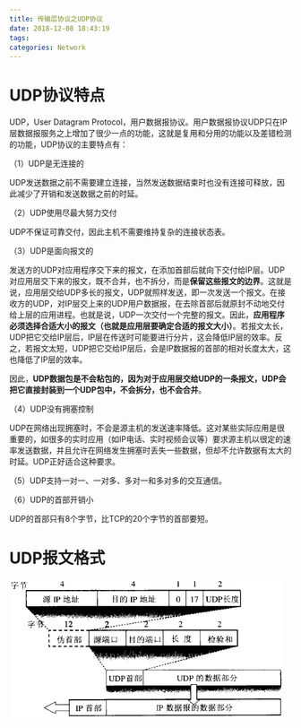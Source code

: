```yaml
---
title: 传输层协议之UDP协议
date: 2018-12-08 18:43:19
tags:
categories: Network
---
```


# UDP协议特点

UDP，User Datagram Protocol，用户数据报协议。用户数据报协议UDP只在IP层数据报服务之上增加了很少一点的功能，这就是复用和分用的功能以及差错检测的功能，UDP协议的主要特点有：

（1）UDP是无连接的

UDP发送数据之前不需要建立连接，当然发送数据结束时也没有连接可释放，因此减少了开销和发送数据之前的时延。

（2）UDP使用尽最大努力交付

UDP不保证可靠交付，因此主机不需要维持复杂的连接状态表。

（3）UDP是面向报文的

发送方的UDP对应用程序交下来的报文，在添加首部后就向下交付给IP层。UDP对应用层交下来的报文，既不合并，也不拆分，而是**保留这些报文的边界**。这就是说，应用层交给UDP多长的报文，UDP就照样发送，即一次发送一个报文。在接收方的UDP，对IP层交上来的UDP用户数据报，在去除首部后就原封不动地交付给上层的应用进程。也就是说，UDP一次交付一个完整的报文。因此，**应用程序必须选择合适大小的报文（也就是应用层要确定合适的报文大小）**。若报文太长，UDP把它交给IP层后，IP层在传送时可能要进行分片，这会降低IP层的效率。反之，若报文太短，UDP把它交给IP层后，会是IP数据报的首部的相对长度太大，这也降低了IP层的效率。

因此，**UDP数据包是不会粘包的，因为对于应用层交给UDP的一条报文，UDP会把它直接封装到一个UDP包中，不会拆分，也不会合并**。

（4）UDP没有拥塞控制

UDP在网络出现拥塞时，不会是源主机的发送速率降低。这对某些实际应用是很重要的，如很多的实时应用（如IP电话、实时视频会议等）要求源主机以很定的速率发送数据，并且允许在网络发生拥塞时丢失一些数据，但却不允许数据有太大的时延。UDP正好适合这种要求。

（5）UDP支持一对一、一对多、多对一和多对多的交互通信。

（6）UDP的首部开销小

UDP的首部只有8个字节，比TCP的20个字节的首部要短。

# UDP报文格式

![](/images/network_udp_1_1.png)
